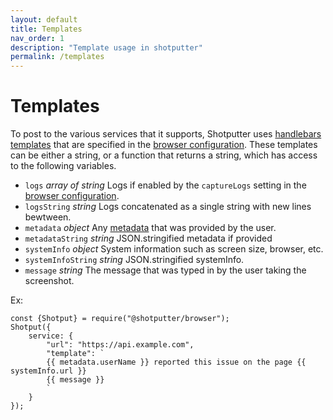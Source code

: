 ```yaml
---
layout: default
title: Templates
nav_order: 1
description: "Template usage in shotputter"
permalink: /templates
---
```


# Templates

To post to the various services that it supports, Shotputter uses [handlebars templates](https://handlebarsjs.com/) that are
specified in the [browser configuration](/shotputter/#browser-configuration). These templates can be either
a string, or a function that returns a string, which has access to the following variables.

* `logs` *array of string* Logs if enabled by the `captureLogs` setting in the [browser configuration](/#browser-configuration).
* `logsString` *string* Logs concatenated as a single string with new lines bewtween.
* `metadata` *object* Any [metadata](/shotputter/#metadata) that was provided by the user.
* `metadataString` *string* JSON.stringified metadata if provided
* `systemInfo` *object* System information such as screen size, browser, etc.
* `systemInfoString` *string* JSON.stringified systemInfo.
* `message` *string* The message that was typed in by the user taking the screenshot.

Ex:

```
const {Shotput} = require("@shotputter/browser");
Shotput({
    service: {
        "url": "https://api.example.com",
        "template": `
        {{ metadata.userName }} reported this issue on the page {{ systemInfo.url }} 
        {{ message }}
        `
    }
});
```
